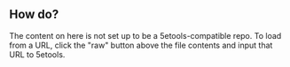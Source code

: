 ## How do?

The content on here is not set up to be a 5etools-compatible repo. To load from a URL, click the "raw" button above the file contents and input that URL to 5etools.
